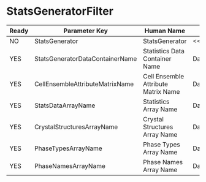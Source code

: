 # StatsGeneratorFilter

| Ready | Parameter Key | Human Name | Parameter Type | Parameter Class |
|-------|---------------|------------|-----------------|----------------|
| NO | StatsGenerator | StatsGenerator | <<<NOT_IMPLEMENTED>>> | StatsGeneratorFilterParameter |
| YES | StatsGeneratorDataContainerName | Statistics Data Container Name | DataPath | DataGroupCreationParameter |
| YES | CellEnsembleAttributeMatrixName | Cell Ensemble Attribute Matrix Name | DataPath | ArrayCreationParameter |
| YES | StatsDataArrayName | Statistics Array Name | DataPath | ArrayCreationParameter |
| YES | CrystalStructuresArrayName | Crystal Structures Array Name | DataPath | ArrayCreationParameter |
| YES | PhaseTypesArrayName | Phase Types Array Name | DataPath | ArrayCreationParameter |
| YES | PhaseNamesArrayName | Phase Names Array Name | DataPath | ArrayCreationParameter |
